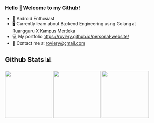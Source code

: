 ### Hello 👋 Welcome to my Github!
* 📱 Android Enthusiast 
* 🖥️ Currently learn about Backend Engineering using Golang at Ruangguru X Kampus Merdeka
* 💻 My portfolio https://roviery.github.io/personal-website/
* 📧 Contact me at roviery@gmail.com

## Github Stats 📊 
<div>
  <img height=154 src="https://github-readme-stats.vercel.app/api?username=roviery&show_icons=true&hide_border=true&bg_color=000000&title_color=3ddb83&text_color=FFFFFF&icon_color=3ddb83&hide=issues"/>
  <img height=154 src="https://github-readme-stats.vercel.app/api/top-langs/?username=roviery&layout=compact&hide_border=true&bg_color=000000&title_color=3ddb83&text_color=FFFFFF"/>
  <img height=154 src="https://github-readme-streak-stats.herokuapp.com?user=roviery&theme=android-dark&date_format=j%20M%5B%20Y%5D&hide_border=true"/>
</div>


